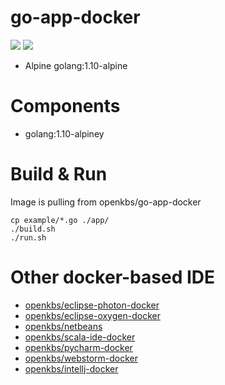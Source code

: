 # go-app-docker
[![](https://images.microbadger.com/badges/image/openkbs/go-app-docker.svg)](https://microbadger.com/images/openkbs/go-app-docker "Get your own image badge on microbadger.com") [![](https://images.microbadger.com/badges/version/openkbs/go-app-docker.svg)](https://microbadger.com/images/openkbs/go-app-docker "Get your own version badge on microbadger.com")

* Alpine golang:1.10-alpine

# Components
* golang:1.10-alpiney 

# Build & Run
Image is pulling from openkbs/go-app-docker
```
cp example/*.go ./app/
./build.sh
./run.sh
```

# Other docker-based IDE
* [openkbs/eclipse-photon-docker](https://hub.docker.com/r/openkbs/eclipse-photon-docker/)
* [openkbs/eclipse-oxygen-docker](https://hub.docker.com/r/openkbs/eclipse-oxygen-docker/)
* [openkbs/netbeans](https://hub.docker.com/r/openkbs/netbeans/)
* [openkbs/scala-ide-docker](https://hub.docker.com/r/openkbs/scala-ide-docker/)
* [openkbs/pycharm-docker](https://hub.docker.com/r/openkbs/pycharm-docker/)
* [openkbs/webstorm-docker](https://hub.docker.com/r/openkbs/webstorm-docker/)
* [openkbs/intellj-docker](https://hub.docker.com/r/openkbs/intellij-docker/)


